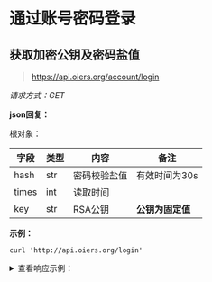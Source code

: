 # 通过账号密码登录

## 获取加密公钥及密码盐值

> https://api.oiers.org/account/login

*请求方式：GET*

**json回复：**

根对象：

| 字段 | 类型 | 内容         | 备注             |
| ---- | ---- | ------------ | ---------------- |
| hash | str  | 密码校验盐值 | 有效时间为30s    |
| times | int | 读取时间    | |
| key  | str  | RSA公钥      | **公钥为固定值** |

**示例：**

```shell
curl 'http://api.oiers.org/login'
```

<details>
<summary>查看响应示例：</summary>

```json
{

    "hash":"8e0db05c46f4052c",
    "key":"-----BEGIN PUBLIC KEY-----\nMIGfMA0GCSqGSIb3DQEBAQUAA4GNADCBiQKBgQDjb4V7EidX/ym28t2ybo0U6t0n\n6p4ej8VjqKHg100va6jkNbNTrLQqMCQCAYtXMXXp2Fwkk6WR+12N9zknLjf+C9sx\n/+l48mjUU8RqahiFD1XT/u2e0m2EN029OhCgkHx3Fc/KlFSIbak93EH/XlYis0w+\nXl69GV6klzgxW6d2xQIDAQAB\n-----END PUBLIC KEY-----\n"

}
```
